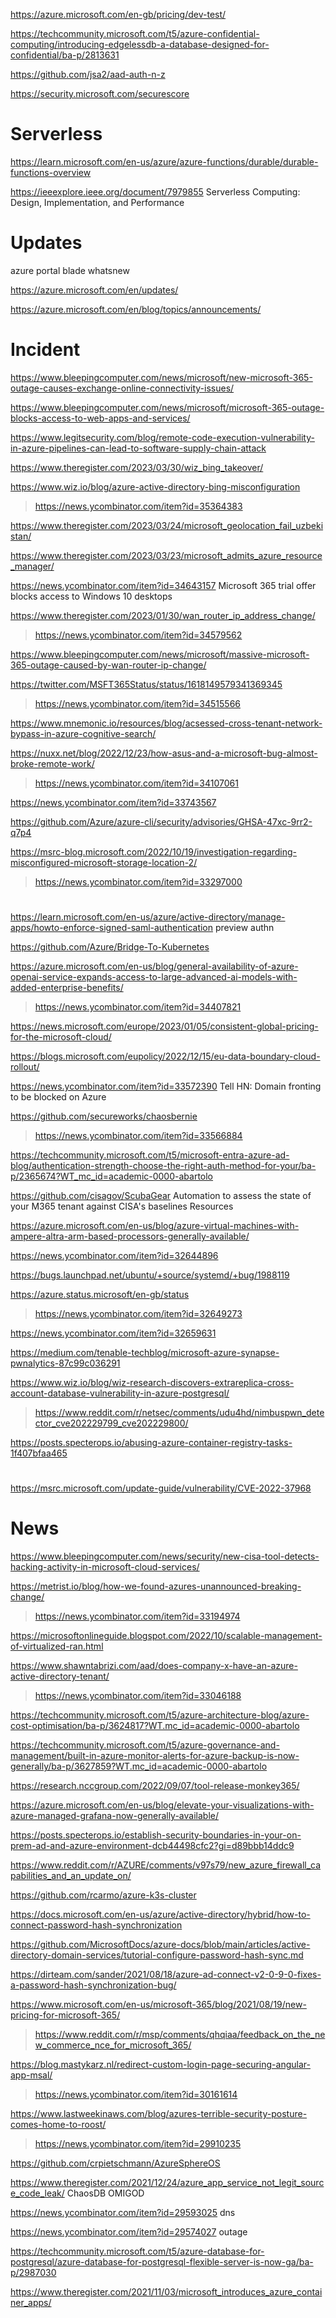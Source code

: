 https://azure.microsoft.com/en-gb/pricing/dev-test/

https://techcommunity.microsoft.com/t5/azure-confidential-computing/introducing-edgelessdb-a-database-designed-for-confidential/ba-p/2813631

https://github.com/jsa2/aad-auth-n-z

https://security.microsoft.com/securescore

# Serverless

https://learn.microsoft.com/en-us/azure/azure-functions/durable/durable-functions-overview

https://ieeexplore.ieee.org/document/7979855 Serverless Computing: Design, Implementation, and Performance

# Updates

azure portal blade whatsnew

https://azure.microsoft.com/en/updates/

https://azure.microsoft.com/en/blog/topics/announcements/

# Incident
https://www.bleepingcomputer.com/news/microsoft/new-microsoft-365-outage-causes-exchange-online-connectivity-issues/

https://www.bleepingcomputer.com/news/microsoft/microsoft-365-outage-blocks-access-to-web-apps-and-services/

https://www.legitsecurity.com/blog/remote-code-execution-vulnerability-in-azure-pipelines-can-lead-to-software-supply-chain-attack

https://www.theregister.com/2023/03/30/wiz_bing_takeover/

https://www.wiz.io/blog/azure-active-directory-bing-misconfiguration
> https://news.ycombinator.com/item?id=35364383

https://www.theregister.com/2023/03/24/microsoft_geolocation_fail_uzbekistan/

https://www.theregister.com/2023/03/23/microsoft_admits_azure_resource_manager/

https://news.ycombinator.com/item?id=34643157 Microsoft 365 trial offer blocks access to Windows 10 desktops

https://www.theregister.com/2023/01/30/wan_router_ip_address_change/
> https://news.ycombinator.com/item?id=34579562

https://www.bleepingcomputer.com/news/microsoft/massive-microsoft-365-outage-caused-by-wan-router-ip-change/

https://twitter.com/MSFT365Status/status/1618149579341369345
> https://news.ycombinator.com/item?id=34515566

https://www.mnemonic.io/resources/blog/acsessed-cross-tenant-network-bypass-in-azure-cognitive-search/

https://nuxx.net/blog/2022/12/23/how-asus-and-a-microsoft-bug-almost-broke-remote-work/
> https://news.ycombinator.com/item?id=34107061

https://news.ycombinator.com/item?id=33743567

https://github.com/Azure/azure-cli/security/advisories/GHSA-47xc-9rr2-q7p4

https://msrc-blog.microsoft.com/2022/10/19/investigation-regarding-misconfigured-microsoft-storage-location-2/
> https://news.ycombinator.com/item?id=33297000

#
https://learn.microsoft.com/en-us/azure/active-directory/manage-apps/howto-enforce-signed-saml-authentication preview authn

https://github.com/Azure/Bridge-To-Kubernetes

https://azure.microsoft.com/en-us/blog/general-availability-of-azure-openai-service-expands-access-to-large-advanced-ai-models-with-added-enterprise-benefits/
> https://news.ycombinator.com/item?id=34407821

https://news.microsoft.com/europe/2023/01/05/consistent-global-pricing-for-the-microsoft-cloud/

https://blogs.microsoft.com/eupolicy/2022/12/15/eu-data-boundary-cloud-rollout/

https://news.ycombinator.com/item?id=33572390 Tell HN: Domain fronting to be blocked on Azure

https://github.com/secureworks/chaosbernie
> https://news.ycombinator.com/item?id=33566884

https://techcommunity.microsoft.com/t5/microsoft-entra-azure-ad-blog/authentication-strength-choose-the-right-auth-method-for-your/ba-p/2365674?WT_mc_id=academic-0000-abartolo

https://github.com/cisagov/ScubaGear Automation to assess the state of your M365 tenant against CISA's baselines Resources

https://azure.microsoft.com/en-us/blog/azure-virtual-machines-with-ampere-altra-arm-based-processors-generally-available/

https://news.ycombinator.com/item?id=32644896

https://bugs.launchpad.net/ubuntu/+source/systemd/+bug/1988119

https://azure.status.microsoft/en-gb/status
> https://news.ycombinator.com/item?id=32649273

https://news.ycombinator.com/item?id=32659631

https://medium.com/tenable-techblog/microsoft-azure-synapse-pwnalytics-87c99c036291

https://www.wiz.io/blog/wiz-research-discovers-extrareplica-cross-account-database-vulnerability-in-azure-postgresql/
> https://www.reddit.com/r/netsec/comments/udu4hd/nimbuspwn_detector_cve202229799_cve202229800/

https://posts.specterops.io/abusing-azure-container-registry-tasks-1f407bfaa465

#
https://msrc.microsoft.com/update-guide/vulnerability/CVE-2022-37968

# News
https://www.bleepingcomputer.com/news/security/new-cisa-tool-detects-hacking-activity-in-microsoft-cloud-services/

https://metrist.io/blog/how-we-found-azures-unannounced-breaking-change/
> https://news.ycombinator.com/item?id=33194974

https://microsoftonlineguide.blogspot.com/2022/10/scalable-management-of-virtualized-ran.html

https://www.shawntabrizi.com/aad/does-company-x-have-an-azure-active-directory-tenant/
> https://news.ycombinator.com/item?id=33046188

https://techcommunity.microsoft.com/t5/azure-architecture-blog/azure-cost-optimisation/ba-p/3624817?WT.mc_id=academic-0000-abartolo

https://techcommunity.microsoft.com/t5/azure-governance-and-management/built-in-azure-monitor-alerts-for-azure-backup-is-now-generally/ba-p/3627859?WT.mc_id=academic-0000-abartolo

https://research.nccgroup.com/2022/09/07/tool-release-monkey365/

https://azure.microsoft.com/en-us/blog/elevate-your-visualizations-with-azure-managed-grafana-now-generally-available/

https://posts.specterops.io/establish-security-boundaries-in-your-on-prem-ad-and-azure-environment-dcb44498cfc2?gi=d89bbb14ddc9

https://www.reddit.com/r/AZURE/comments/v97s79/new_azure_firewall_capabilities_and_an_update_on/

https://github.com/rcarmo/azure-k3s-cluster

https://docs.microsoft.com/en-us/azure/active-directory/hybrid/how-to-connect-password-hash-synchronization

https://github.com/MicrosoftDocs/azure-docs/blob/main/articles/active-directory-domain-services/tutorial-configure-password-hash-sync.md

https://dirteam.com/sander/2021/08/18/azure-ad-connect-v2-0-9-0-fixes-a-password-hash-synchronization-bug/

https://www.microsoft.com/en-us/microsoft-365/blog/2021/08/19/new-pricing-for-microsoft-365/
> https://www.reddit.com/r/msp/comments/qhqiaa/feedback_on_the_new_commerce_nce_for_microsoft_365/

https://blog.mastykarz.nl/redirect-custom-login-page-securing-angular-app-msal/
> https://news.ycombinator.com/item?id=30161614

https://www.lastweekinaws.com/blog/azures-terrible-security-posture-comes-home-to-roost/
> https://news.ycombinator.com/item?id=29910235

https://github.com/crpietschmann/AzureSphereOS

https://www.theregister.com/2021/12/24/azure_app_service_not_legit_source_code_leak/ ChaosDB OMIGOD

https://news.ycombinator.com/item?id=29593025 dns

https://news.ycombinator.com/item?id=29574027 outage

https://techcommunity.microsoft.com/t5/azure-database-for-postgresql/azure-database-for-postgresql-flexible-server-is-now-ga/ba-p/2987030

https://www.theregister.com/2021/11/03/microsoft_introduces_azure_container_apps/